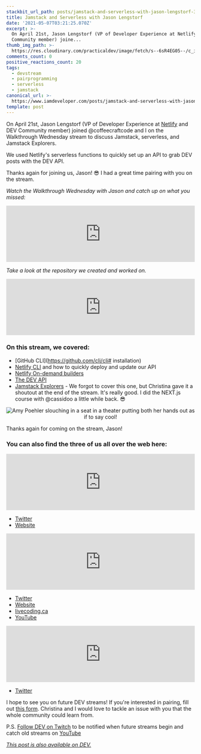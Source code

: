 ```yaml
---
stackbit_url_path: posts/jamstack-and-serverless-with-jason-lengstorf-3jdl
title: Jamstack and Serverless with Jason Lengstorf
date: '2021-05-07T03:21:25.070Z'
excerpt: >-
  On April 21st, Jason Lengstorf (VP of Developer Experience at Netlify and DEV
  Community member) joine...
thumb_img_path: >-
  https://res.cloudinary.com/practicaldev/image/fetch/s--6sR4EG05--/c_imagga_scale,f_auto,fl_progressive,h_420,q_auto,w_1000/https://dev-to-uploads.s3.amazonaws.com/uploads/articles/e8fnjv5l9je77p01qq0z.jpg
comments_count: 0
positive_reactions_count: 20
tags:
  - devstream
  - pairprogramming
  - serverless
  - jamstack
canonical_url: >-
  https://www.iamdeveloper.com/posts/jamstack-and-serverless-with-jason-lengstorf-3jdl/
template: post
---
```

On <time datetime="2021-04-21">April 21st</time>, Jason Lengstorf (VP of Developer Experience at [Netlify](https://netlify.com/) and DEV Community member) joined @coffeecraftcode and I on the Walkthrough Wednesday stream to discuss Jamstack, serverless, and Jamstack Explorers.

We used Netlify's serverless functions to quickly set up an API to grab DEV posts with the DEV API.

Thanks again for joining us, Jason! 😎 I had a great time pairing with you on the stream.

_Watch the Walkthrough Wednesday with Jason and catch up on what you missed:_


<iframe class="liquidTag" src="https://dev.to/embed/youtube?args=dXr0iJE10tQ" style="border: 0; width: 100%;"></iframe>


_Take a look at the repository we created and worked on._


<iframe class="liquidTag" src="https://dev.to/embed/github?args=https%3A%2F%2Fgithub.com%2Fnickytonline%2Ffun-with-jason" style="border: 0; width: 100%;"></iframe>


### On this stream, we covered:

* [GitHub CLI](https://github.com/cli/cli# installation)
* [Netlify CLI](https://docs.netlify.com/cli/get-started/) and how to quickly deploy and update our API
* [Netlify On-demand builders](https://docs.netlify.com/configure-builds/on-demand-builders/)
* [The DEV API](https://docs.forem.com/api/)
* [Jamstack Explorers](https://explorers.netlify.com/) - We forgot to cover this one, but Christina gave it a shoutout at the end of the stream. It's really good. I did the NEXT.js course with @cassidoo a little while back. 😎

<center>

![Amy Poehler slouching in a seat in a theater putting both her hands out as if to say cool!](https://media.giphy.com/media/nFFguNjdeotwc/giphy.gif)

</center>

Thanks again for coming on the stream, Jason!

### You can also find the three of us all over the web here:


<iframe class="liquidTag" src="https://dev.to/embed/user?args=jlengstorf" style="border: 0; width: 100%;"></iframe>

* [Twitter](https://twitter.com/jlengstorf)
* [Website](https://www.jason.af/)


<iframe class="liquidTag" src="https://dev.to/embed/user?args=nickytonline" style="border: 0; width: 100%;"></iframe>

* [Twitter](https://twitter.com/nickytonline)
* [Website](https://iamdeveloper.com/)
* [livecoding.ca](https://livecoding.ca)
* [YouTube](https://youtube.iamdeveloper.com)


<iframe class="liquidTag" src="https://dev.to/embed/user?args=coffeecraftcode" style="border: 0; width: 100%;"></iframe>

* [Twitter](https://twitter.com/coffeecraftcode)

I hope to see you on future DEV streams! If you're interested in pairing, fill out [this form](https://iamdeveloper.com/pair). Christina and I would love to tackle an issue with you that the whole community could learn from.

P.S. [Follow DEV on Twitch](https://twitch.tv/thepracticaldev) to be notified when future streams begin and catch old streams on [YouTube](https://www.youtube.com/c/thepracticaldevteam)



*[This post is also available on DEV.](https://dev.to/devteam/jamstack-and-serverless-with-jason-lengstorf-3jdl)*


<script>
const parent = document.getElementsByTagName('head')[0];
const script = document.createElement('script');
script.type = 'text/javascript';
script.src = 'https://cdnjs.cloudflare.com/ajax/libs/iframe-resizer/4.1.1/iframeResizer.min.js';
script.charset = 'utf-8';
script.onload = function() {
    window.iFrameResize({}, '.liquidTag');
};
parent.appendChild(script);
</script>    
